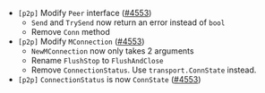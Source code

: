 - `[p2p]` Modify `Peer` interface ([\#4553](https://github.com/cometbft/cometbft/issues/4553))
  - `Send` and `TrySend` now return an error instead of `bool`
  - Remove `Conn` method
- `[p2p]` Modify `MConnection` ([\#4553](https://github.com/cometbft/cometbft/issues/4553))
  - `NewMConnection` now only takes 2 arguments
  - Rename `FlushStop` to `FlushAndClose`
  - Remove `ConnectionStatus`. Use `transport.ConnState` instead.
- `[p2p]` `ConnectionStatus` is now `ConnState` ([\#4553](https://github.com/cometbft/cometbft/issues/4553))
